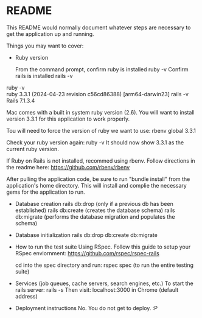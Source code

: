 # README

This README would normally document whatever steps are necessary to get the
application up and running.

Things you may want to cover:

* Ruby version

  From the command prompt, confirm ruby is installed
    ruby -v
  Confirm rails is installed
    rails -v

ruby -v                                 
ruby 3.3.1 (2024-04-23 revision c56cd86388) [arm64-darwin23]
rails -v
Rails 7.1.3.4

Mac comes with a built in system ruby version (2.6). You will want to install version 3.3.1 for this application to work properly.

Tou will need to force the version of ruby we want to use:
  rbenv global 3.3.1

Check your ruby version again:
  ruby -v
It should now show 3.3.1 as the current ruby version.

If Ruby on Rails is not installed, recommed using rbenv. Follow directions in the readme here:
  https://github.com/rbenv/rbenv

After pulling the application code, be sure to run "bundle install" from the application's home directory. This will install and complie the necessary gems for the application to run.

* Database creation
    rails db:drop (only if a previous db has been established)
    rails db:create (creates the database schema)
    rails db:migrate (performs the database migration and populates the schema)

* Database initialization
  rails db:drop db:create db:migrate

* How to run the test suite
    Using RSpec. Follow this guide to setup your RSpec enviornment:
    https://github.com/rspec/rspec-rails

  cd into the spec directory and run:
    rspec spec (to run the entire testing suite)

* Services (job queues, cache servers, search engines, etc.)
    To start the rails server:
      rails -s
    Then visit: localhost:3000 in Chrome (default address)

* Deployment instructions
  No. You do not get to deploy. :P

